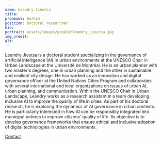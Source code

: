 ```yaml
---
name: Leandry Jieutsa
title:
pronouns: he/him
position: Doctoral researcher
bio:
portrait: assets/images/people/leandry_jieutsa.jpg
img_credit:
alt:
---
```

Leandry Jieutsa is a doctoral student specializing in the governance of artificial intelligence (AI) in urban environments at the UNESCO Chair in Urban Landscape at the Université de Montréal. He is an urban planner with two master's degrees, one in urban planning and the other in sustainable and resilient city design. He has worked as an innovation and digital governance officer at the United Nations Cities Program and collaborates with several international and local organizations on issues of urban AI, urban planning, and communication. Within the UNESCO Chair in Urban Landscape, Leandry works as a research assistant in a team developing inclusive AI to improve the quality of life in cities. As part of his doctoral research, he is exploring the dynamics of AI governance in urban contexts. He is particularly interested in how AI can be responsibly integrated into municipal policies to improve citizens' quality of life. Its objective is to develop governance frameworks that ensure ethical and inclusive adoption of digital technologies in urban environments.

[Contact](https://www.linkedin.com/in/leandry-jieutsa-b4533b11b/)
